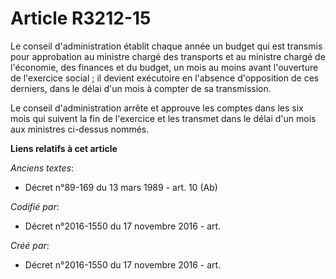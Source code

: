 # Article R3212-15

Le conseil d'administration établit chaque année un budget qui est transmis pour approbation au ministre chargé des
transports et au ministre chargé de l'économie, des finances et du budget, un mois au moins avant l'ouverture de l'exercice
social ; il devient exécutoire en l'absence d'opposition de ces derniers, dans le délai d'un mois à compter de sa
transmission.

Le conseil d'administration arrête et approuve les comptes dans les six mois qui suivent la fin de l'exercice et les transmet
dans le délai d'un mois aux ministres ci-dessus nommés.

**Liens relatifs à cet article**

_Anciens textes_:

  - Décret n°89-169 du 13 mars 1989 - art. 10 (Ab)

_Codifié par_:

  - Décret n°2016-1550 du 17 novembre 2016 - art.

_Créé par_:

  - Décret n°2016-1550 du 17 novembre 2016 - art.
